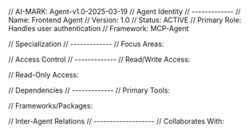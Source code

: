 
// AI-MARK: Agent-v1.0-2025-03-19
// Agent Identity
// -------------
// Name: Frontend Agent
// Version: 1.0
// Status: ACTIVE
// Primary Role: Handles user authentication
// Framework: MCP-Agent

// Specialization
// -------------
// Focus Areas:


// Access Control
// -------------
// Read/Write Access:

// Read-Only Access:


// Dependencies
// -------------
// Primary Tools:

// Frameworks/Packages:


// Inter-Agent Relations
// -------------------
// Collaborates With:


